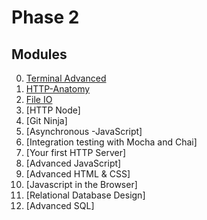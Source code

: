 # Phase 2

## Modules

0. [Terminal Advanced](./modules/Terminal-Advanced/README.md)
0. [HTTP-Anatomy](./modules/HTTP-Anatomy/README.md)
0. [File IO](./modules/File-IO/README.md)
0. [HTTP Node]
0. [Git Ninja]
0. [Asynchronous -JavaScript]
0. [Integration testing with Mocha and Chai]
0. [Your first HTTP Server]
0. [Advanced JavaScript]
0. [Advanced HTML & CSS]
0. [Javascript in the Browser]
0. [Relational Database Design]
0. [Advanced SQL]

